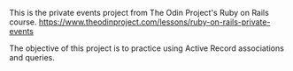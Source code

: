 This is the private events project from The Odin Project's Ruby on Rails course.
https://www.theodinproject.com/lessons/ruby-on-rails-private-events

The objective of this project is to practice using Active Record associations and queries.